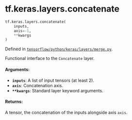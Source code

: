 <div itemscope itemtype="http://developers.google.com/ReferenceObject">
<meta itemprop="name" content="tf.keras.layers.concatenate" />
<meta itemprop="path" content="Stable" />
</div>

# tf.keras.layers.concatenate

``` python
tf.keras.layers.concatenate(
    inputs,
    axis=-1,
    **kwargs
)
```



Defined in [`tensorflow/python/keras/layers/merge.py`](/code/stable/tensorflow/python/keras/layers/merge.py).

Functional interface to the `Concatenate` layer.

#### Arguments:

* <b>`inputs`</b>: A list of input tensors (at least 2).
* <b>`axis`</b>: Concatenation axis.
* <b>`**kwargs`</b>: Standard layer keyword arguments.


#### Returns:

A tensor, the concatenation of the inputs alongside axis `axis`.